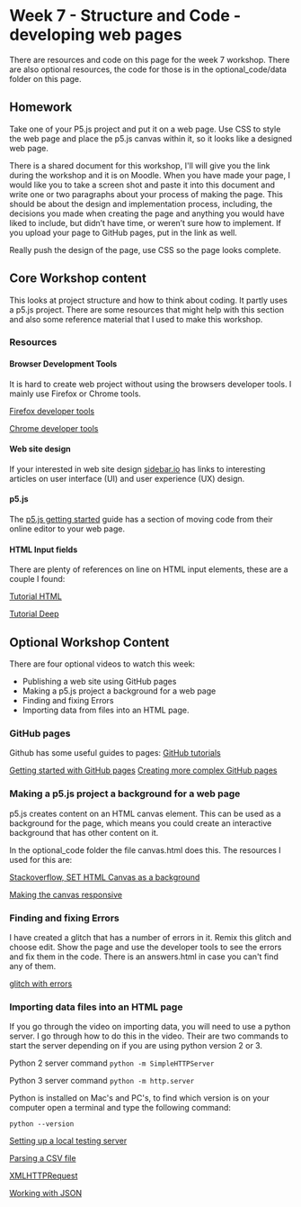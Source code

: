 # Week 7 - Structure and Code - developing web pages
There are resources and code on this page for the week 7 workshop. There are also optional resources, the code for those is in the optional_code/data folder on this page.

## Homework
Take one of your P5.js project and put it on a web page. Use CSS to style the web page and place the p5.js canvas within it, so it looks like a designed web page.

There is a shared document for this workshop, I'll will give you the link during the workshop and it is on Moodle. When you have made your page, I would like you to take a screen shot and paste it into this document and write one or two paragraphs about your process of making the page. This should be about the design and implementation process, including, the decisions you made when creating the page and anything you would have liked to include, but didn’t have time, or weren’t sure how to implement.  If you upload your page to GitHub pages, put in the link as well.

Really push the design of the page, use CSS so the page looks complete.

## Core Workshop content
This looks at project structure and how to think about coding. It partly uses a p5.js project. There are some resources that might help with this section and also some reference material that I used to make this workshop.

### Resources
#### Browser Development Tools
It is hard to create web project without using the browsers developer tools. I mainly use Firefox or Chrome tools.

[Firefox developer tools](https://developer.mozilla.org/en-US/docs/Tools#:~:text=You%20can%20open%20the%20Firefox,%2B%20Opt%20%2B%20I%20on%20macOS.)

[Chrome developer tools](https://developers.google.com/web/tools/chrome-devtools)

#### Web site design
If your interested in web site design [sidebar.io](https://sidebar.io/) has links to interesting articles on user interface (UI) and user experience (UX) design.

#### p5.js
The [p5.js getting started](https://p5js.org/get-started/) guide has a section of moving code from their online editor to your web page.

#### HTML Input fields
There are plenty of references on line on HTML input elements, these are a couple I found:

[Tutorial HTML](https://tutorialehtml.com/en/html-tutorial-text-fields/)

[Tutorial Deep](https://tutorialdeep.com/html_tutorial/text-field-html-form/)

## Optional Workshop Content
There are four optional videos to watch this week:
- Publishing a web site using GitHub pages
- Making a p5.js project a background for a web page
- Finding and fixing Errors
- Importing data from files into an HTML page.

### GitHub pages
Github has some useful guides to pages:
[GitHub tutorials](https://lab.github.com/githubtraining/paths)

[Getting started with GitHub pages](https://pages.github.com/)
[Creating more complex GitHub pages](https://lab.github.com/githubtraining/github-pages)

### Making a p5.js project a background for a web page
p5.js creates content on an HTML canvas element. This can be used as a background for the page, which means you could create an interactive background that has other content on it.

In the optional_code folder the file canvas.html does this. The resources I used for this are:

[Stackoverflow, SET HTML Canvas as a background](https://stackoverflow.com/questions/14043359/set-html-canvas-as-page-background)

[Making the canvas responsive](https://p5js.org/reference/#/p5/windowResized)

### Finding and fixing Errors
I have created a glitch that has a number of errors in it. Remix this glitch and choose edit. Show the page and use the developer tools to see the errors and fix them in the code. There is an answers.html in case you can't find any of them.

[glitch with errors](https://glitch.com/~find--errors)

### Importing data files into an HTML page
If you go through the video on importing data, you will need to use a python server. I go through how to do this in the video. Their are two commands to start the server depending on if you are using python version 2 or 3.

Python 2 server command ```python -m SimpleHTTPServer```

Python 3 server command ```python -m http.server```

Python is installed on Mac's and PC's, to find which version is on your computer open a terminal and type the following command: 

```python --version```

[Setting up a local testing server](https://developer.mozilla.org/en-US/docs/Learn/Common_questions/set_up_a_local_testing_server)

[Parsing a CSV file](https://code.tutsplus.com/tutorials/parsing-a-csv-file-with-javascript--cms-25626)

[XMLHTTPRequest](https://flaviocopes.com/xhr/)

[Working with JSON](https://developer.mozilla.org/en-US/docs/Learn/JavaScript/Objects/JSON)